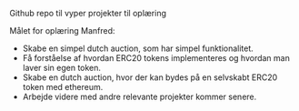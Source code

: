 Github repo til vyper projekter til oplæring

Målet for oplæring Manfred: 

* Skabe en simpel dutch auction, som har simpel funktionalitet.
* Få forståelse af hvordan ERC20 tokens implementeres og hvordan man laver sin egen token.
* Skabe en dutch auction, hvor der kan bydes på en selvskabt ERC20 token med ethereum.
* Arbejde videre med andre relevante projekter kommer senere. 
